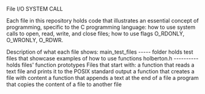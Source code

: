 File I/O SYSTEM CALL


Each file in this repository holds code that illustrates an essential concept of programming, specific to the C programming language: how to use system calls to open, read, write, and close files; how to use flags O_RDONLY, O_WRONLY, O_RDWR.

Description of what each file shows:
main_test_files ----- folder holds test files that showcase examples of how to use functions
holberton.h ---------- holds files' function prototypes
Files that start with:
a function that reads a text file and prints it to the POSIX standard output
a function that creates a file with content
a function that appends a text at the end of a file
a program that copies the content of a file to another file
